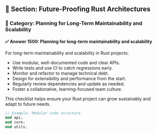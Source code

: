 ## 📘 Section: Future-Proofing Rust Architectures  
### 🔹 Category: Planning for Long-Term Maintainability and Scalability  
#### ✅ Answer 1500: Planning for long-term maintainability and scalability

For long-term maintainability and scalability in Rust projects:

- Use modular, well-documented code and clear APIs.
- Write tests and use CI to catch regressions early.
- Monitor and refactor to manage technical debt.
- Design for extensibility and performance from the start.
- Regularly review dependencies and update as needed.
- Foster a collaborative, learning-focused team culture.

This checklist helps ensure your Rust project can grow sustainably and adapt to future needs.

```rust
// Example: Modular code structure
mod api;
mod core;
mod utils;
```
